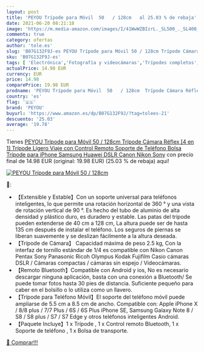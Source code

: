 ```yaml
---
layout: post
title: 'PEYOU Trípode para Móvil  50   / 128cm   al 25.03 % de rebaja'
date: 2021-06-20 08:21:18
image: 'https://m.media-amazon.com/images/I/41WwWZBIzrL._SL500_._SL400_.jpg'
comments: true
category: ofertas
author: 'tole.es'
slug: 'B07G132F9J-es PEYOU Trípode para Móvil 50 / 128cm Trípode Cámara Réflex...'
sku: 'B07G132F9J-es'
tags: [ 'Electrónica','Fotografía y videocámaras','Trípodes completos','Trípodes y monopies','iphone','peyou', ]
actualPrice: 14.98 EUR
currency: EUR
price: 14.98
comparePrice: 19.98 EUR
prodname: 'PEYOU Trípode para Móvil  50   / 128cm  Trípode Cámara Réflex  [4 en 1] Trípode Ligero Viaje con Control Remoto  Soporte de Teléfono Bolsa Trípode para iPhone Samsung Huawei  DSLR Canon  Nikon  Sony'
country: 'es'
flag: '🇪🇸'
brand: 'PEYOU'
buyurl: 'https://www.amazon.es/dp/B07G132F9J/?tag=tolees-21'
descuento: '25.03'
average: '19.78'
---
```


Tienes [PEYOU Trípode para Móvil  50   / 128cm  Trípode Cámara Réflex  [4 en 1] Trípode Ligero Viaje con Control Remoto  Soporte de Teléfono Bolsa Trípode para iPhone Samsung Huawei  DSLR Canon  Nikon  Sony](https://www.amazon.es/dp/B07G132F9J/?tag=tolees-21) con precio final de  14.98 EUR (original: 19.98 EUR) (25.03 %  de rebaja) aqui!

[![PEYOU Trípode para Móvil  50   / 128cm  ](https://m.media-amazon.com/images/I/41WwWZBIzrL._SL500_._SL400_.jpg)](https://www.amazon.es/dp/B07G132F9J/?tag=tolees-21)

🔎:

- 【Extensible y Estable】Con un soporte universal para teléfonos inteligentes, lo que permite una rotación horizontal de 360 ° y una vista de rotación vertical de 90 °. Es hecho del tubo de aluminio de alta densidad y plástico duro, es duradero y estable. Las patas del trípode pueden extenderse de 40 cm a 128 cm, La altura puede ser de hasta 135 cm después de instalar el teléfono. Los seguros de piernas se liberan suavemente y se deslizan fácilmente a la altura deseada.
- 【Trípode de Cámara】 Capacidad máxima de peso 2.5 kg, Con la interfaz de tornillo estándar de 1/4 es compatible con Nikon Canon Pentax Sony Panasonic Ricoh Olympus Kodak Fujifilm Casio cámaras DSLR / Cámaras compactas / cámaras sin espejo / Videocámaras.
- 【Remoto Bluetooth】Compatible con Android y ios, No es necesario descargar ninguna aplicación, basta con una conexión a Bluetooth/ Se puede tomar fotos hasta 30 pies de distancia. Suficiente pequeño para caber en el bolsillo o lo utiliza como un llavero.
- 【Trípode para Teléfono Móvil】El soporte del teléfono móvil puede ampliarse de 5.5 cm a 8.5 cm de ancho. Compatible con: Apple iPhone X / 8/8 plus / 7/7 Plus / 6S / 6S Plus iPhone SE, Samsung Galaxy Note 8 / S8 / S8 plus / S7 / S7 Edge y otros teléfonos inteligentes Android.
- 【Paquete Incluye】1 x Trípode , 1 x Control remoto Bluetooth, 1 x Soporte de teléfono , 1 x Bolsa de transporte.

[🛒 Comprar!!!](https://www.amazon.es/dp/B07G132F9J/?tag=tolees-21)
